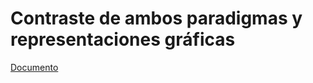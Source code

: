 # Contraste de ambos paradigmas y representaciones gráficas

[Documento](https://docs.google.com/document/d/1eppQau6GJFEKo5uE5VXHDoqPSOeBPIjf/preview)
